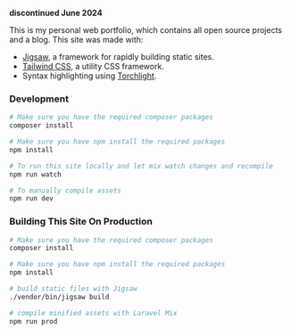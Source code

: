 
**discontinued June 2024**

This is my personal web portfolio, which contains all open source projects and a blog.
This site was made with:
- [Jigsaw](http://jigsaw.tighten.co/), a framework for rapidly building static sites.
- [Tailwind CSS](https://tailwindcss.com/), a utility CSS framework.
- Syntax highlighting using [Torchlight](hhttps://torchlight.dev/).

### Development


```bash
# Make sure you have the required composer packages
composer install
```
```bash
# Make sure you have npm install the required packages
npm install
```
```bash
# To run this site locally and let mix watch changes and recompile
npm run watch
```
```bash
# To manually compile assets
npm run dev
```

### Building This Site On Production

```bash
# Make sure you have the required composer packages
composer install
```
```bash
# Make sure you have npm install the required packages
npm install
```
```bash
# build static files with Jigsaw
./vendor/bin/jigsaw build

# compile minified assets with Laravel Mix
npm run prod
```
